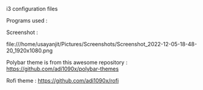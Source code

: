 i3 configuration files

Programs used :

Screenshot : 

file:///home/usayanjit/Pictures/Screenshots/Screenshot_2022-12-05-18-48-20_1920x1080.png

Polybar theme is from this awesome repository : https://github.com/adi1090x/polybar-themes

Rofi theme : https://github.com/adi1090x/rofi